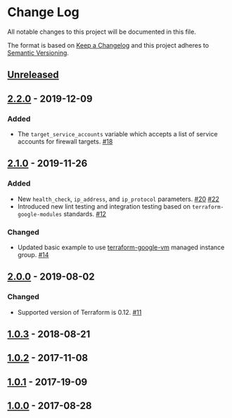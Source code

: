 # Change Log

All notable changes to this project will be documented in this file.

The format is based on [Keep a Changelog](http://keepachangelog.com/) and this
project adheres to [Semantic Versioning](http://semver.org/).

## [Unreleased]

## [2.2.0] - 2019-12-09

### Added

- The `target_service_accounts` variable which accepts a list of service accounts for firewall targets. [#18]

## [2.1.0] - 2019-11-26

### Added

- New `health_check`, `ip_address`, and `ip_protocol` parameters. [#20] [#22]
- Introduced new lint testing and integration testing based on `terraform-google-modules` standards. [#12]

### Changed

- Updated basic example to use [terraform-google-vm](https://github.com/terraform-google-modules/terraform-google-vm) managed instance group. [#14]

## [2.0.0] - 2019-08-02

### Changed

- Supported version of Terraform is 0.12. [#11]

## [1.0.3] - 2018-08-21


## [1.0.2] - 2017-11-08


## [1.0.1] - 2017-19-09


## [1.0.0] - 2017-08-28


[Unreleased]: https://github.com/GoogleCloudPlatform/terraform-google-lb/compare/v2.2.0...HEAD
[2.2.0]: https://github.com/GoogleCloudPlatform/terraform-google-lb/compare/v2.1.0...v2.2.0
[2.1.0]: https://github.com/GoogleCloudPlatform/terraform-google-lb/compare/v2.0.0...v2.1.0
[2.0.0]: https://github.com/GoogleCloudPlatform/terraform-google-lb/compare/1.0.3...v2.0.0
[1.0.3]: https://github.com/GoogleCloudPlatform/terraform-google-lb/compare/1.0.2...1.0.3
[1.0.2]: https://github.com/GoogleCloudPlatform/terraform-google-lb/compare/1.0.1...1.0.2
[1.0.1]: https://github.com/GoogleCloudPlatform/terraform-google-lb/compare/1.0.0...1.0.1
[1.0.0]: https://github.com/GoogleCloudPlatform/terraform-google-lb/releases/tag/1.0.0
[#22]: https://github.com/terraform-google-modules/terraform-google-lb/pull/22
[#20]: https://github.com/terraform-google-modules/terraform-google-lb/issues/20
[#18]: https://github.com/terraform-google-modules/terraform-google-lb/issues/18
[#14]: https://github.com/terraform-google-modules/terraform-google-lb/issues/14
[#12]: https://github.com/terraform-google-modules/terraform-google-lb/issues/12
[#11]: https://github.com/terraform-google-modules/terraform-google-lb/issues/11

